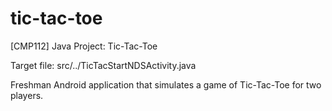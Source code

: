 # tic-tac-toe
[CMP112] Java Project: Tic-Tac-Toe

Target file:  src/../TicTacStartNDSActivity.java

Freshman Android application that simulates a game of Tic-Tac-Toe for two players.
